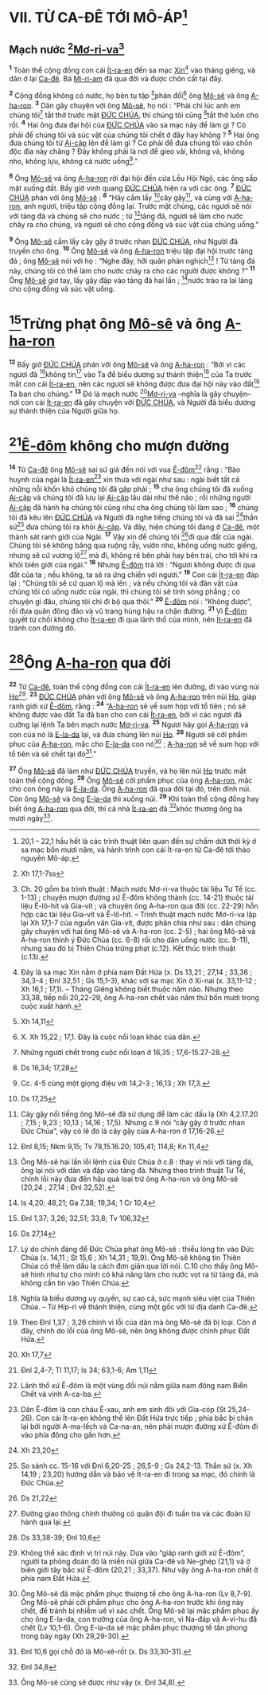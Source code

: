 # VII. TỪ CA-ĐÊ TỚI MÔ-ÁP[^1]

## Mạch nước [^1*][Mơ-ri-va]()[^2]
<sup><b>1</b></sup> Toàn thể cộng đồng con cái [Ít-ra-en]() đến sa mạc [Xin]()[^3] vào tháng giêng, và dân ở lại [Ca-đê](). Bà [Mi-ri-am]() đã qua đời và được chôn cất tại đây.

<sup><b>2</b></sup> Cộng đồng không có nước, họ bèn tụ tập [^2*]phản đối[^4] ông [Mô-sê]() và ông [A-ha-ron](). <sup><b>3</b></sup> Dân gây chuyện với ông [Mô-sê](), họ nói : “Phải chi lúc anh em chúng tôi[^5] tắt thở trước mặt [ĐỨC CHÚA](), thì chúng tôi cũng [^3*]tắt thở luôn cho rồi. <sup><b>4</b></sup> Hai ông đưa đại hội của [ĐỨC CHÚA]() vào sa mạc này để làm gì ? Có phải để chúng tôi và súc vật của chúng tôi chết ở đây hay không ? <sup><b>5</b></sup> Hai ông đưa chúng tôi từ [Ai-cập]() lên để làm gì ? Có phải để đưa chúng tôi vào chốn độc địa này chăng ? Đây không phải là nơi để gieo vãi, không vả, không nho, không lựu, không cả nước uống[^6].”

<sup><b>6</b></sup> Ông [Mô-sê]() và ông [A-ha-ron]() rời đại hội đến cửa Lều Hội Ngộ, các ông sấp mặt xuống đất. Bấy giờ vinh quang [ĐỨC CHÚA]() hiện ra với các ông. <sup><b>7</b></sup> [ĐỨC CHÚA]() phán với ông [Mô-sê]() : <sup><b>8</b></sup> “Hãy cầm lấy [^4*]cây gậy[^7], và cùng với [A-ha-ron](), anh ngươi, triệu tập cộng đồng lại. Trước mặt chúng, các ngươi sẽ nói với tảng đá và chúng sẽ cho nước ; từ [^5*]tảng đá, ngươi sẽ làm cho nước chảy ra cho chúng, và ngươi sẽ cho cộng đồng và súc vật của chúng uống.”

<sup><b>9</b></sup> Ông [Mô-sê]() cầm lấy cây gậy ở trước nhan [ĐỨC CHÚA](), như Người đã truyền cho ông. <sup><b>10</b></sup> Ông [Mô-sê]() và ông [A-ha-ron]() triệu tập đại hội trước tảng đá ; ông [Mô-sê]() nói với họ : “Nghe đây, hỡi quân phản nghịch[^8] ! Từ tảng đá này, chúng tôi có thể làm cho nước chảy ra cho các người được không ?” <sup><b>11</b></sup> Ông [Mô-sê]() giơ tay, lấy gậy đập vào tảng đá hai lần ; [^6*]nước trào ra lai láng cho cộng đồng và súc vật uống.


# [^7*]Trừng phạt ông [Mô-sê]() và ông [A-ha-ron]()
<sup><b>12</b></sup> Bấy giờ [ĐỨC CHÚA]() phán với ông [Mô-sê]() và ông [A-ha-ron]() : “Bởi vì các ngươi đã [^8*]không tin[^9] vào Ta để biểu dương sự thánh thiện[^10] của Ta trước mắt con cái [Ít-ra-en](), nên các ngươi sẽ không được đưa đại hội này vào đất[^11] Ta ban cho chúng.” <sup><b>13</b></sup> Đó là mạch nước [^9*][Mơ-ri-va]() –nghĩa là gây chuyện– nơi con cái [Ít-ra-en]() đã gây chuyện với [ĐỨC CHÚA](), và Người đã biểu dương sự thánh thiện của Người giữa họ.


# [^10*][Ê-đôm]() không cho mượn đường
<sup><b>14</b></sup> Từ [Ca-đê]() ông [Mô-sê]() sai sứ giả đến nói với vua [Ê-đôm]()[^12] rằng : “Bào huynh của ngài là [Ít-ra-en]()[^13] xin thưa với ngài như sau : ngài biết tất cả những nỗi khốn khó chúng tôi đã gặp phải ; <sup><b>15</b></sup> cha ông chúng tôi đã xuống [Ai-cập]() và chúng tôi đã lưu lại [Ai-cập]() lâu dài như thế nào ; rồi những người [Ai-cập]() đã hành hạ chúng tôi cũng như cha ông chúng tôi làm sao ; <sup><b>16</b></sup> chúng tôi đã kêu lên [ĐỨC CHÚA]() và Người đã nghe tiếng chúng tôi và đã sai [^11*]thần sứ[^14] đưa chúng tôi ra khỏi [Ai-cập](). Và đây, hiện chúng tôi đang ở [Ca-đê](), một thành sát ranh giới của Ngài. <sup><b>17</b></sup> Vậy xin để chúng tôi [^12*]đi qua đất của ngài. Chúng tôi sẽ không băng qua ruộng rẫy, vườn nho, không uống nước giếng, nhưng sẽ cứ vương lộ[^15] mà đi, không rẽ bên phải hay bên trái, cho tới khi ra khỏi biên giới của ngài.” <sup><b>18</b></sup> Nhưng [Ê-đôm]() trả lời : “Ngươi không được đi qua đất của ta ; nếu không, ta sẽ ra ứng chiến với ngươi.” <sup><b>19</b></sup> Con cái [Ít-ra-en]() đáp lại : “Chúng tôi sẽ cứ quan lộ mà lên ; và nếu chúng tôi và đàn vật của chúng tôi có uống nước của ngài, thì chúng tôi sẽ tính sòng phẳng ; có chuyện gì đâu, chúng tôi chỉ đi bộ qua thôi.” <sup><b>20</b></sup> [Ê-đôm]() nói : “Không được”, rồi đưa quân đông đảo và vũ trang hùng hậu ra chặn đường. <sup><b>21</b></sup> Vì [Ê-đôm]() quyết từ chối không cho [Ít-ra-en]() đi qua lãnh thổ của mình, nên [Ít-ra-en]() đã tránh con đường đó.


# [^13*]Ông [A-ha-ron]() qua đời
<sup><b>22</b></sup> Từ [Ca-đê](), toàn thể cộng đồng con cái [Ít-ra-en]() lên đường, đi vào vùng núi [Ho]()[^16]. <sup><b>23</b></sup> [ĐỨC CHÚA]() phán với ông [Mô-sê]() và ông [A-ha-ron]() trên núi [Ho](), giáp ranh giới xứ [Ê-đôm](), rằng : <sup><b>24</b></sup> “[A-ha-ron]() sẽ về sum họp với tổ tiên ; nó sẽ không được vào đất Ta đã ban cho con cái [Ít-ra-en](), bởi vì các ngươi đã cưỡng lại lệnh Ta bên mạch nước [Mơ-ri-va](). <sup><b>25</b></sup> Ngươi hãy gọi [A-ha-ron]() và con của nó là [E-la-da]() lại, và đưa chúng lên núi [Ho](). <sup><b>26</b></sup> Ngươi sẽ cởi phẩm phục của [A-ha-ron](), mặc cho [E-la-da]() con nó[^17] ; [A-ha-ron]() sẽ về sum họp với tổ tiên và sẽ chết tại đó[^18].”

<sup><b>27</b></sup> Ông [Mô-sê]() đã làm như [ĐỨC CHÚA]() truyền, và họ lên núi [Ho]() trước mắt toàn thể cộng đồng. <sup><b>28</b></sup> Ông [Mô-sê]() cởi phẩm phục của ông [A-ha-ron](), mặc cho con ông này là [E-la-da](). Ông [A-ha-ron]() đã qua đời tại đó, trên đỉnh núi. Còn ông [Mô-sê]() và ông [E-la-da]() thì xuống núi. <sup><b>29</b></sup> Khi toàn thể cộng đồng hay biết ông [A-ha-ron]() qua đời, thì cả nhà [Ít-ra-en]() đã [^14*]khóc thương ông ba mươi ngày[^19].

[^1]: 20,1 – 22,1 hầu hết là các trình thuật liên quan đến sự chấm dứt thời kỳ ở sa mạc bốn mươi năm, và hành trình con cái Ít-ra-en từ Ca-đê tới thảo nguyên Mô-áp.
[^2]: Ch. 20 gồm ba trình thuật : Mạch nước Mơ-ri-va thuộc tài liệu Tư Tế (cc. 1-13) ; chuyện mượn đường xứ Ê-đôm không thành (cc. 14-21) thuộc tài liệu Ê-lô-hít và Gia-vít ; và chuyện ông A-ha-ron qua đời (cc. 22-29) hỗn hợp các tài liệu Gia-vít và Ê-lô-hít. – Trình thuật mạch nước Mơ-ri-va lặp lại Xh 17,1-7 của nguồn văn Gia-vít, được phân chia như sau : dân chúng gây chuyện với hai ông Mô-sê và A-ha-ron (cc. 2-5) ; hai ông Mô-sê và A-ha-ron thỉnh ý Đức Chúa (cc. 6-8) rồi cho dân uống nước (cc. 9-11), nhưng sau đó bị Thiên Chúa trừng phạt (c.12). Kết thúc trình thuật (c.13).
[^3]: Đây là sa mạc Xin nằm ở phía nam Đất Hứa (x. Ds 13,21 ; 27,14 ; 33,36 ; 34,3-4 ; Đnl 32,51 ; Gs 15,1-3), khác với sa mạc Xin ở Xi-nai (x. 33,11-12 ; Xh 16,1 ; 17,1). – Tháng Giêng không biết thuộc năm nào. Nhưng theo 33,38, tiếp nối 20,22-29, ông A-ha-ron chết vào năm thứ bốn mươi trong cuộc xuất hành.
[^4]: X. Xh 15,22 ; 17,1. Đây là cuộc nổi loạn khác của dân.
[^5]: Những người chết trong cuộc nổi loạn ở 16,35 ; 17,6-15.27-28.
[^6]: Cc. 4-5 cùng một giọng điệu với 14,2-3 ; 16,13 ; Xh 17,3.
[^7]: Cây gậy nổi tiếng ông Mô-sê đã sử dụng để làm các dấu lạ (Xh 4,2.17.20 ; 7,15 ; 9,23 ; 10,13 ; 14,16 ; 17,5). Nhưng c.9 nói “cây gậy ở trước nhan Đức Chúa”, vậy có lẽ đó là cây gậy của A-ha-ron ở 17,16-26.
[^8]: Ông Mô-sê hai lần lỗi lệnh của Đức Chúa ở c.8 : thay vì nói với tảng đá, ông lại nói với dân và đập vào tảng đá. Nhưng theo trình thuật Tư Tế, chính lỗi này đưa đến hậu quả loại trừ ông A-ha-ron và ông Mô-sê (20,24 ; 27,14 ; Đnl 32,52).
[^9]: Lý do chính đáng để Đức Chúa phạt ông Mô-sê : thiếu lòng tin vào Đức Chúa (x. 14,11 ; St 15,6 ; Xh 14,31 ; 19,9). Ông Mô-sê không tin Thiên Chúa có thể làm dấu lạ cách đơn giản qua lời nói. C.10 cho thấy ông Mô-sê hình như tự cho mình có khả năng làm cho nước vọt ra từ tảng đá, mà không cần tin vào Thiên Chúa.
[^10]: Nghĩa là biểu dương uy quyền, sự cao cả, sức mạnh siêu việt của Thiên Chúa. – Từ Híp-ri về thánh thiện, cùng một gốc với từ địa danh Ca-đê.
[^11]: Theo Đnl 1,37 ; 3,26 chính vì lỗi của dân mà ông Mô-sê đã bị loại. Còn ở đây, chính do lỗi của ông Mô-sê, nên ông không được chinh phục Đất Hứa.
[^12]: Lãnh thổ xứ Ê-đôm là một vùng đồi núi nằm giữa nam đông nam Biển Chết và vịnh A-ca-ba.
[^13]: Dân Ê-đôm là con cháu Ê-xau, anh em sinh đôi với Gia-cóp (St 25,24-26). Con cái Ít-ra-en không thể lên Đất Hứa trực tiếp ; phía bắc bị chận lại bởi người A-ma-lếch và Ca-na-an, nên phải mượn đường xứ Ê-đôm đi vào phía đông cho gần hơn.
[^14]: So sánh cc. 15-16 với Đnl 6,20-25 ; 26,5-9 ; Gs 24,2-13. Thần sứ (x. Xh 14,19 ; 23,20) hướng dẫn và bảo vệ Ít-ra-en đi trong sa mạc, đó chính là Đức Chúa.
[^15]: Đường giao thông chính thường có quân đội đi tuần tra và các đoàn lữ hành qua lại.
[^16]: Không thể xác định vị trí núi này. Dựa vào “giáp ranh giới xứ Ê-đôm”, người ta phỏng đoán đó là miền núi giữa Ca-đê và Ne-ghép (21,1) và ở biên giới tây bắc xứ Ê-đôm (20,21 ; 33,37). Như vậy ông A-ha-ron chết ở phía nam Đất Hứa.
[^17]: Ông Mô-sê đã mặc phẩm phục thượng tế cho ông A-ha-ron (Lv 8,7-9). Ông Mô-sê phải cởi phẩm phục cho ông A-ha-ron trước khi ông này chết, để tránh bị nhiễm uế vì xác chết. Ông Mô-sê lại mặc phẩm phục ấy cho ông E-la-da, con trưởng của ông A-ha-ron, vì Na-đáp và A-vi-hu đã chết (Lv 10,1-6). Ông E-la-da sẽ mặc phẩm phục thượng tế tấn phong trong bảy ngày (Xh 29,29-30).
[^18]: Đnl 10,6 gọi chỗ đó là Mô-xê-rốt (x. Ds 33,30-31).
[^19]: Ông Mô-sê cũng sẽ được như vậy (x. Đnl 34,8).
[^1*]: Xh 17,1-7ss
[^2*]: Xh 14,11
[^3*]: Ds 16,34; 17,28
[^4*]: Ds 17,25
[^5*]: Đnl 8,15; Nkm 9,15; Tv 78,15.16.20; 105,41; 114,8; Kn 11,4
[^6*]: Is 4,20; 48,21; Ga 7,38; 19,34; 1 Cr 10,4
[^7*]: Đnl 1,37; 3,26; 32,51; 33,8; Tv 106,32
[^8*]: Ds 27,14
[^9*]: Xh 17,7
[^10*]: Đnl 2,4-7; Tl 11,17; Is 34; 63,1-6; Am 1,11
[^11*]: Xh 23,20
[^12*]: Ds 21,22
[^13*]: Ds 33,38-39; Đnl 10,6
[^14*]: Đnl 34,8